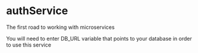 # authService
The first road to working with microservices


You will need to enter DB_URL variable that points to your database in order to use this service
